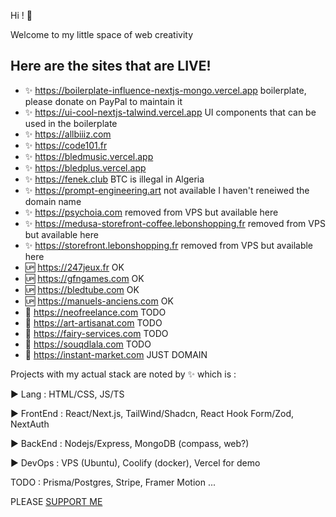 Hi ! 👋

Welcome to my little space of web creativity

Here are the sites that are LIVE!
--
- :sparkles: https://boilerplate-influence-nextjs-mongo.vercel.app boilerplate, please donate on PayPal to maintain it
- :sparkles: https://ui-cool-nextjs-talwind.vercel.app UI components that can be used in the boilerplate 
- :sparkles: https://allbiiiz.com
- :sparkles: https://code101.fr
- :sparkles: https://bledmusic.vercel.app
- :sparkles: https://bledplus.vercel.app
- :sparkles: https://fenek.club BTC is illegal in Algeria
- :sparkles: https://prompt-engineering.art not available I haven't reneiwed the domain name
- :sparkles: https://psychoia.com removed from VPS but available here
- :sparkles: https://medusa-storefront-coffee.lebonshopping.fr removed from VPS but available here
- :sparkles: https://storefront.lebonshopping.fr removed from VPS but available here
- :up: https://247jeux.fr OK
- :up: https://gfngames.com OK
- :up: https://bledtube.com OK
- :up: https://manuels-anciens.com OK
- :large_blue_diamond: https://neofreelance.com TODO
- :large_blue_diamond: https://art-artisanat.com TODO
- :large_blue_diamond: https://fairy-services.com TODO
- :large_blue_diamond: https://souqdlala.com TODO
- :large_blue_diamond: https://instant-market.com JUST DOMAIN

Projects with my actual stack are noted by :sparkles: which is :

▶ Lang : HTML/CSS, JS/TS

▶ FrontEnd : React/Next.js, TailWind/Shadcn, React Hook Form/Zod, NextAuth

▶ BackEnd : Nodejs/Express, MongoDB (compass, web?)

▶ DevOps : VPS (Ubuntu), Coolify (docker), Vercel for demo

TODO : Prisma/Postgres, Stripe, Framer Motion ...

PLEASE [SUPPORT ME](https://github.com/nazimboudeffa/nazimboudeffa/blob/main/README-more.md)
